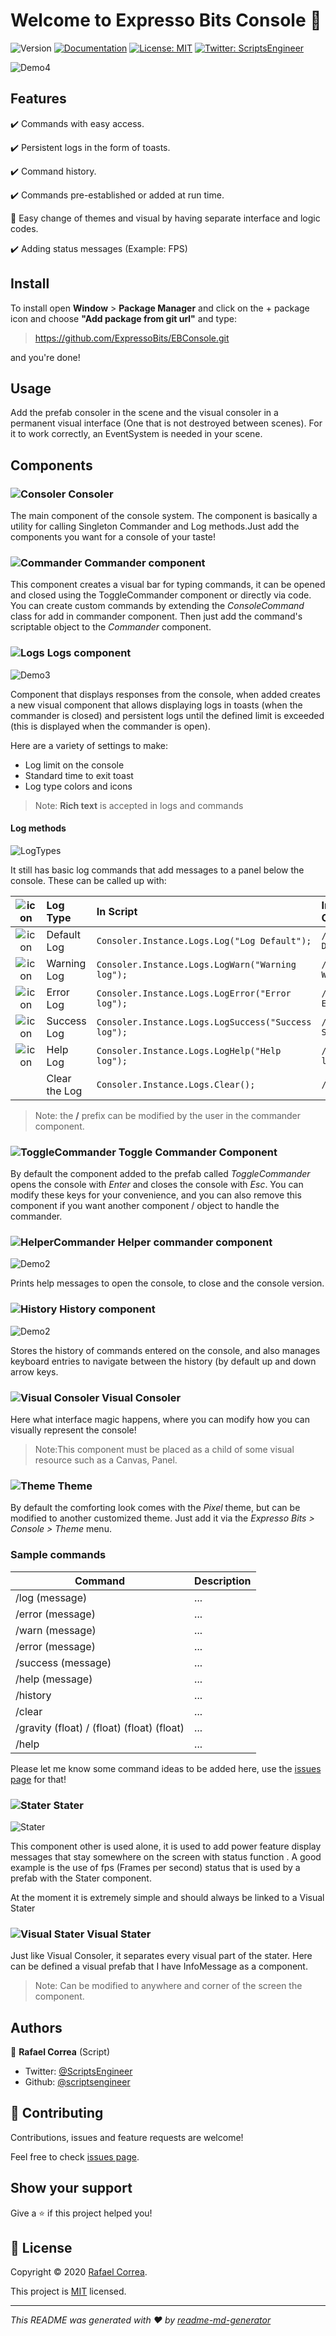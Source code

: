 # Welcome to Expresso Bits Console 👋
![Version](https://img.shields.io/badge/version-0.9.0-blue.svg?cacheSeconds=2592000)
[![Documentation](https://img.shields.io/badge/documentation-yes-brightgreen.svg)](todo-doc)
[![License: MIT](https://img.shields.io/badge/License-MIT-yellow.svg)](MIT)
[![Twitter: ScriptsEngineer](https://img.shields.io/twitter/follow/ScriptsEngineer.svg?style=social)](https://twitter.com/ScriptsEngineer)

![Demo4](https://raw.githubusercontent.com/wiki/ExpressoBits/EBConsole/Demo4.gif)

## Features

✔️ Commands with easy access.

✔️ Persistent logs in the form of toasts.

✔️ Command history.

✔️ Commands pre-established or added at run time.

🔨 Easy change of themes and visual by having separate interface and logic codes.

✔️ Adding status messages (Example: FPS)


## Install


To install open <b>Window</b> > <b>Package Manager</b> and click on the + package icon and choose <b>"Add package from git url"</b> and type:

> https://github.com/ExpressoBits/EBConsole.git

and you're done!



## Usage
Add the prefab consoler in the scene and the visual consoler in a permanent visual interface (One that is not destroyed between scenes).
For it to work correctly, an EventSystem is needed in your scene.

## Components

### ![Consoler](https://raw.githubusercontent.com/ExpressoBits/EBConsole/master/Editor/Textures/Consoler.png) Consoler

The main component of the console system. The component is basically a utility for calling Singleton Commander and 
Log methods.Just add the components you want for a console of your taste!

### ![Commander](https://raw.githubusercontent.com/ExpressoBits/EBConsole/master/Editor/Textures/commander.png) Commander component

This component creates a visual bar for typing commands, it can be opened and closed using the ToggleCommander component or directly via code.
You can create custom commands by extending the <i>ConsoleCommand</i> class for add in commander component. 
Then just add the command's scriptable object to the <i>Commander</i> component.

### ![Logs](https://raw.githubusercontent.com/ExpressoBits/EBConsole/master/Editor/Textures/Logs.png) Logs component

![Demo3](https://raw.githubusercontent.com/wiki/ExpressoBits/EBConsole/Demo3.gif)

Component that displays responses from the console, when added creates a new visual component that allows displaying logs in toasts (when the commander is closed) and persistent logs until the defined limit is exceeded (this is displayed when the commander is open).

Here are a variety of settings to make:
- Log limit on the console
- Standard time to exit toast
- Log type colors and icons

> Note: <b>Rich text</b> is accepted in logs and commands

#### Log methods
![LogTypes](https://raw.githubusercontent.com/wiki/ExpressoBits/EBConsole/LogTypes.png)

It still has basic log commands that add messages to a panel below the console. These can be called up with:


| ![icon](https://raw.githubusercontent.com/ExpressoBits/EBConsole/master/Runtime/Textures/commander.png) | Log Type  | In Script    | In Commander |
|:---:|:-------------------------|:------|:-----|
| ![icon](https://raw.githubusercontent.com/ExpressoBits/EBConsole/master/Runtime/Textures/log.png) | Default Log |  ```Consoler.Instance.Logs.Log("Log Default");``` | ```/log Log Default``` |
| ![icon](https://raw.githubusercontent.com/ExpressoBits/EBConsole/master/Runtime/Textures/warn.png) | Warning Log |  ```Consoler.Instance.Logs.LogWarn("Warning log");```  |   ```/warn Warning log``` |
| ![icon](https://raw.githubusercontent.com/ExpressoBits/EBConsole/master/Runtime/Textures/error.png) | Error Log | ```Consoler.Instance.Logs.LogError("Error log");``` |    ```/error Error log``` |
| ![icon](https://raw.githubusercontent.com/ExpressoBits/EBConsole/master/Runtime/Textures/sucess.png) | Success Log | ```Consoler.Instance.Logs.LogSuccess("Success log");``` |    ```/error Success log``` |
| ![icon](https://raw.githubusercontent.com/ExpressoBits/EBConsole/master/Runtime/Textures/help.png) | Help Log | ```Consoler.Instance.Logs.LogHelp("Help log");``` |    ```/error Help log``` |
|   | Clear the Log| ```Consoler.Instance.Logs.Clear();``` |    ```/clear``` |
> Note: the <b>/</b> prefix can be modified by the user in the commander component.


### ![ToggleCommander](https://raw.githubusercontent.com/ExpressoBits/EBConsole/master/Editor/Textures/ToggleCommander.png) Toggle Commander Component

By default the component added to the prefab called <i>ToggleCommander</i> opens the console with <i>Enter</i> and closes the console with <i>Esc</i>. You can modify these keys for your convenience, and you can also remove this component if you want another component / object to handle the commander.

### ![HelperCommander](https://raw.githubusercontent.com/ExpressoBits/EBConsole/master/Editor/Textures/HelpCommander.png) Helper commander component

![Demo2](https://raw.githubusercontent.com/wiki/ExpressoBits/EBConsole/helper.png)

Prints help messages to open the console, to close and the console version.

### ![History](https://raw.githubusercontent.com/ExpressoBits/EBConsole/master/Editor/Textures/history.png) History component

![Demo2](https://raw.githubusercontent.com/wiki/ExpressoBits/EBConsole/history.gif)

Stores the history of commands entered on the console, 
and also manages keyboard entries to navigate between the history (by default up and down arrow keys.

### ![Visual Consoler](https://raw.githubusercontent.com/ExpressoBits/EBConsole/master/Editor/Textures/VisualConsoler.png) Visual Consoler

Here what interface magic happens, where you can modify how you can visually represent the console!
> Note:This component must be placed as a child of some visual resource such as a Canvas, Panel.

### ![Theme](https://raw.githubusercontent.com/ExpressoBits/EBConsole/master/Editor/Textures/Theme.png) Theme

By default the comforting look comes with the <i>Pixel</i> theme, but can be modified to another customized theme. Just add it via the <i>Expresso Bits > Console > Theme</i> menu.

### Sample commands

| Command  |  Description |
|----------|:-------------------------|
| /log (message) |  ... | 
| /error (message) | ... |
| /warn (message) | ... |
| /error (message) | ... |
| /success (message) | ... |
| /help (message) | ... |
| /history | ... |
| /clear | ... |
| /gravity (float) / (float) (float) (float) | ... |
| /help | ... |

Please let me know some command ideas to be added here, use the [issues page](https://github.com/ExpressoBits/EBConsole/issues) for that!


### ![Stater](https://raw.githubusercontent.com/ExpressoBits/EBConsole/master/Editor/Textures/Stater.png) Stater

![Stater](https://raw.githubusercontent.com/wiki/ExpressoBits/EBConsole/Stats.png)

This component other is used alone, it is used to add power feature display messages that stay somewhere on the screen with status function . A good example is the use of fps (Frames per second) status that is used by a prefab with the Stater component.

At the moment it is extremely simple and should always be linked to a Visual Stater

### ![Visual Stater](https://raw.githubusercontent.com/ExpressoBits/EBConsole/master/Editor/Textures/VisualStater.png) Visual Stater

Just like Visual Consoler, it separates every visual part of the stater. Here can be defined a visual prefab that I have InfoMessage as a component.

> Note: Can be modified to anywhere and corner of the screen the component.


## Authors

👤 **Rafael Correa**
(Script)
* Twitter: [@ScriptsEngineer](https://twitter.com/ScriptsEngineer)
* Github: [@scriptsengineer](https://github.com/scriptsengineer)


## 🤝 Contributing

Contributions, issues and feature requests are welcome!

Feel free to check [issues page](https://github.com/ExpressoBits/EBConsole/issues).

## Show your support

Give a ⭐️ if this project helped you!


## 📝 License

Copyright © 2020 [Rafael Correa](https://github.com/scriptsengineer).

This project is [MIT](MIT) licensed.

***
_This README was generated with ❤️ by [readme-md-generator](https://github.com/kefranabg/readme-md-generator)_
